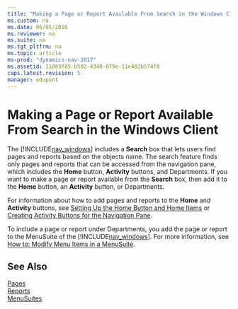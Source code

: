 ```yaml
---
title: "Making a Page or Report Available From Search in the Windows Client"
ms.custom: na
ms.date: 06/05/2016
ms.reviewer: na
ms.suite: na
ms.tgt_pltfrm: na
ms.topic: article
ms-prod: "dynamics-nav-2017"
ms.assetid: 11869f85-b502-4348-879e-11e482b574f8
caps.latest.revision: 5
manager: edupont
---
```

# Making a Page or Report Available From Search in the Windows Client
The [!INCLUDE[nav_windows](includes/nav_windows_md.md)] includes a **Search** box that lets users find pages and reports based on the objects name. The search feature finds only pages and reports that can be accessed from the navigation pane, which includes the **Home** button, **Activity** buttons, and Departments. If you want to make a page or report available from the **Search** box, then add it to the **Home** button, an **Activity** button, or Departments.  

 For information about how to add pages and reports to the **Home** and **Activity** buttons, see [Setting Up the Home Button and Home Items](Setting-Up-the-Home-Button-and-Home-Items.md) or [Creating Activity Buttons for the Navigation Pane](Creating-Activity-Buttons-for-the-Navigation-Pane.md).  

 To include a page or report under Departments, you add the page or report to the MenuSuite of the [!INCLUDE[nav_windows](includes/nav_windows_md.md)]. For more information, see [How to: Modify Menu Items in a MenuSuite](How%20to:%20Modify%20Menu%20Items%20in%20a%20MenuSuite.md).  

## See Also  
 [Pages](Pages.md)   
 [Reports](Reports.md)   
 [MenuSuites](MenuSuites.md)
